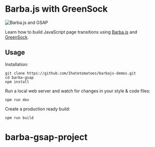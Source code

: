 # Barba.js with GreenSock

![Barba.js and GSAP](../assets/img_barba-js-gsap.png)

Learn how to build JavaScript page transitions using [Barba.js](https://barba.js.org/) and [GreenSock](https://greensock.com/?ref=7856eb).

## Usage

Installation:

```
git clone https://github.com/Ihatetomatoes/barbajs-demos.git
cd barba-gsap
npm install
```

Run a local web server and watch for changes in your style & code files:

```
npm run dev
```

Create a production ready build:

```
npm run build
```
# barba-gsap-project
